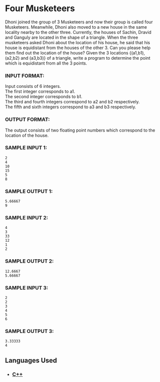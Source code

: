 # Four Musketeers

Dhoni joined the group of 3 Musketeers and now their group is called four Musketeers. Meanwhile, Dhoni also moved to a new house in the same locality nearby to the other three. Currently, the houses of Sachin, Dravid and Ganguly are located in the shape of a triangle. When the three musketeers asked Dhoni about the location of his house, he said that his house is equidistant from the houses of the other 3. Can you please help them find out the location of the house? Given the 3 locations {(a1,b1), (a2,b2) and (a3,b3)} of a triangle, write a program to determine the point which is equidistant from all the 3 points.

### INPUT FORMAT:

Input consists of 6 integers. <br>
The first integer corresponds to a1. <br>
The second integer corresponds to b1. <br>
The third and fourth integers correspond to a2 and b2 respectively. <br>
The fifth and sixth integers correspond to a3 and b3 respectively.

### OUTPUT FORMAT:

The output consists of two floating point numbers which correspond to the location of the house.

### SAMPLE INPUT 1: 

```
2
4
10
15
5
8 
```

### SAMPLE OUTPUT 1: 

```
5.66667
9
```

### SAMPLE INPUT 2: 

```
4
3
33
12
1
2
```

### SAMPLE OUTPUT 2: 

```
12.6667
5.66667
```

### SAMPLE INPUT 3: 

```
2
2
3
4
5
6
```

### SAMPLE OUTPUT 3: 

```
3.33333
4
```

## Languages Used

- ### [C++](question_04.cpp)
